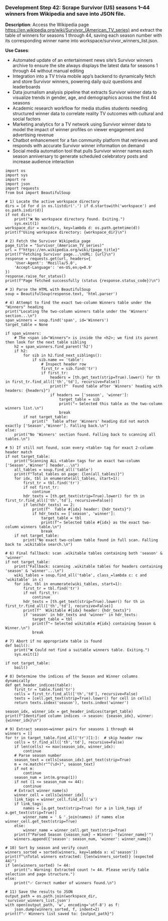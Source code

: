 ### Development Step 42: Scrape Survivor (US) seasons 1–44 winners from Wikipedia and save into JSON file.

**Description**: Access the Wikipedia page https://en.wikipedia.org/wiki/Survivor_(American_TV_series) and extract the table of winners for seasons 1 through 44, saving each season number with its corresponding winner name into workspace/survivor_winners_list.json.

**Use Cases**:
- Automated update of an entertainment news site’s Survivor winners archive to ensure the site always displays the latest data for seasons 1 through 44 without manual editing
- Integration into a TV trivia mobile app’s backend to dynamically fetch and store Survivor winners, powering daily quiz questions and leaderboards
- Data journalism analysis pipeline that extracts Survivor winner data to visualize trends in gender, age, and demographics across the first 44 seasons
- Academic research workflow for media studies students needing structured winner data to correlate reality TV outcomes with cultural and social factors
- Marketing analytics for a TV network using Survivor winner data to model the impact of winner profiles on viewer engagement and advertising revenue
- Chatbot enhancement for a fan community platform that retrieves and responds with accurate Survivor winner information on demand
- Social media automation tool that pulls Survivor winner names each season anniversary to generate scheduled celebratory posts and increase audience interaction

```
import os
import sys
import re
import json
import requests
from bs4 import BeautifulSoup

# 1) Locate the active workspace directory
dirs = [d for d in os.listdir('.') if d.startswith('workspace') and os.path.isdir(d)]
if not dirs:
    print("❌ No workspace directory found. Exiting.")
    sys.exit(1)
workspace_dir = max(dirs, key=lambda d: os.path.getmtime(d))
print(f"Using workspace directory: {workspace_dir}\n")

# 2) Fetch the Survivor Wikipedia page
page_title = "Survivor_(American_TV_series)"
url = f"https://en.wikipedia.org/wiki/{page_title}"
print(f"Fetching Survivor page...\nURL: {url}\n")
response = requests.get(url, headers={
    'User-Agent': 'Mozilla/5.0',
    'Accept-Language': 'en-US,en;q=0.9'
})
response.raise_for_status()
print(f"Page fetched successfully (status {response.status_code})\n")

# 3) Parse the HTML with BeautifulSoup
soup = BeautifulSoup(response.text, 'html.parser')

# 4) Attempt to find the exact two-column Winners table under the "Winners" heading
print("Locating the two-column winners table under the 'Winners' section...\n")
span_winners = soup.find('span', id='Winners')
target_table = None

if span_winners:
    # The <span id="Winners"> is inside the <h2>; we find its parent then look for the next table sibling
    h2 = span_winners.find_parent('h2')
    if h2:
        for sib in h2.find_next_siblings():
            if sib.name == 'table':
                # Inspect header row
                first_tr = sib.find('tr')
                if first_tr:
                    headers = [th.get_text(strip=True).lower() for th in first_tr.find_all(['th','td'], recursive=False)]
                    print(f"  Found table after 'Winners' heading with headers: {headers}")
                    if headers == ['season', 'winner']:
                        target_table = sib
                        print("→ Selected this table as the two-column winners list.\n")
                        break
        if not target_table:
            print("  Table after 'Winners' heading did not match exactly ['Season','Winner']. Falling back.\n")
else:
    print("No 'Winners' section found. Falling back to scanning all tables.\n")

# 5) If still not found, scan every <table> tag for exact 2-column header match
if not target_table:
    print("Scanning ALL <table> tags for an exact two-column ['Season','Winner'] header...\n")
    all_tables = soup.find_all('table')
    print(f"Total tables on page: {len(all_tables)}")
    for idx, tbl in enumerate(all_tables, start=1):
        first_tr = tbl.find('tr')
        if not first_tr:
            continue
        hdr_texts = [th.get_text(strip=True).lower() for th in first_tr.find_all(['th','td'], recursive=False)]
        if len(hdr_texts) == 2:
            print(f"  Table #{idx} header: {hdr_texts}")
            if hdr_texts == ['season', 'winner']:
                target_table = tbl
                print(f"→ Selected table #{idx} as the exact two-column winners table.\n")
                break
    if not target_table:
        print("No exact two-column table found in full scan. Falling back to .wikitable search.\n")

# 6) Final fallback: scan .wikitable tables containing both 'season' & 'winner'
if not target_table:
    print("Fallback: scanning .wikitable tables for headers containing 'season' & 'winner'...\n")
    wiki_tables = soup.find_all('table', class_=lambda c: c and 'wikitable' in c)
    for idx, tbl in enumerate(wiki_tables, start=1):
        first_tr = tbl.find('tr')
        if not first_tr:
            continue
        hdr_texts = [th.get_text(strip=True).lower() for th in first_tr.find_all(['th','td'], recursive=False)]
        print(f"  Wikitable #{idx} header: {hdr_texts}")
        if 'season' in hdr_texts and 'winner' in hdr_texts:
            target_table = tbl
            print(f"→ Selected wikitable #{idx} containing Season & Winner.\n")
            break

# 7) Abort if no appropriate table is found
def bail():
    print("❌ Could not find a suitable winners table. Exiting.")
    sys.exit(1)

if not target_table:
    bail()

# 8) Determine the indices of the Season and Winner columns dynamically
def get_header_indices(table):
    first_tr = table.find('tr')
    cells = first_tr.find_all(['th','td'], recursive=False)
    texts = [cell.get_text(strip=True).lower() for cell in cells]
    return texts.index('season'), texts.index('winner')

season_idx, winner_idx = get_header_indices(target_table)
print(f"Identified column indices -> season: {season_idx}, winner: {winner_idx}\n")

# 9) Extract season→winner pairs for seasons 1 through 44
winners = []
for tr in target_table.find_all('tr')[1:]:  # skip header row
    cells = tr.find_all(['th','td'], recursive=False)
    if len(cells) <= max(season_idx, winner_idx):
        continue
    # Parse season number
    season_text = cells[season_idx].get_text(strip=True)
    m = re.match(r"^(\d+)", season_text)
    if not m:
        continue
    season_num = int(m.group(1))
    if not (1 <= season_num <= 44):
        continue
    # Extract winner name(s)
    winner_cell = cells[winner_idx]
    link_tags = winner_cell.find_all('a')
    if link_tags:
        names = [a.get_text(strip=True) for a in link_tags if a.get_text(strip=True)]
        winner_name = ' & '.join(names) if names else winner_cell.get_text(strip=True)
    else:
        winner_name = winner_cell.get_text(strip=True)
    print(f"Parsed Season {season_num} → Winner: '{winner_name}'")
    winners.append({'season': season_num, 'winner': winner_name})

# 10) Sort by season and verify count
winners_sorted = sorted(winners, key=lambda x: x['season'])
print(f"\nTotal winners extracted: {len(winners_sorted)} (expected 44)")
if len(winners_sorted) != 44:
    print("⚠️ Warning: Extracted count != 44. Please verify table selection and page structure.")
else:
    print("✅ Correct number of winners found.\n")

# 11) Save the results to JSON
output_path = os.path.join(workspace_dir, 'survivor_winners_list.json')
with open(output_path, 'w', encoding='utf-8') as f:
    json.dump(winners_sorted, f, indent=2)
print(f"✅ Winners list saved to: {output_path}")
```
